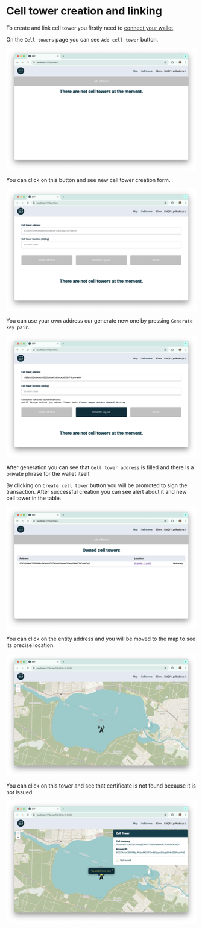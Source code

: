 # Cell tower creation and linking

To create and link cell tower you firstly need to [connect your wallet](./connect-wallet.md).

On the `Cell towers` page you can see `Add cell tower` button.

![](images/cell-tower-creation/initialized.png)

You can click on this button and see new cell tower creation form.

![](images/cell-tower-creation/creation-form.png)

You can use your own address our generate new one by pressing `Generate key pair`.

![](images/cell-tower-creation/generate.png)

After generation you can see that `Cell tower address` is filled and there is a private phrase for the wallet itself.

By clicking on `Create cell tower` button you will be promoted to sign the transaction. After successful creation you can see alert about it and new cell tower in the table.

![](images/cell-tower-creation/entities.png)

You can click on the entity address and you will be moved to the map to see its precise location.

![](images/cell-tower-creation/precise-on-map.png)

You can click on this tower and see that certificate is not found because it is not issued.

![](images/cell-tower-creation/check-cert.png)
